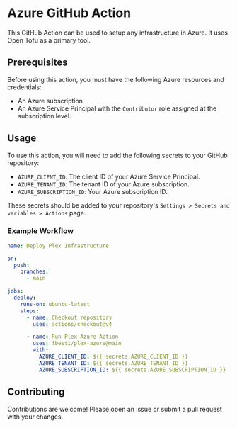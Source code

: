 # Azure GitHub Action

This GitHub Action can be used to setup any infrastructure in Azure.
It uses Open Tofu as a primary tool.

## Prerequisites

Before using this action, you must have the following Azure resources and credentials:

*   An Azure subscription
*   An Azure Service Principal with the `Contributor` role assigned at the subscription level.

## Usage

To use this action, you will need to add the following secrets to your GitHub repository:

*   `AZURE_CLIENT_ID`: The client ID of your Azure Service Principal.
*   `AZURE_TENANT_ID`: The tenant ID of your Azure subscription.
*   `AZURE_SUBSCRIPTION_ID`: Your Azure subscription ID.

These secrets should be added to your repository's `Settings > Secrets and variables > Actions` page.

### Example Workflow

```yaml
name: Deploy Plex Infrastructure

on:
  push:
    branches:
      - main

jobs:
  deploy:
    runs-on: ubuntu-latest
    steps:
      - name: Checkout repository
        uses: actions/checkout@v4

      - name: Run Plex Azure Action
        uses: fbesti/plex-azure@main
        with:
          AZURE_CLIENT_ID: ${{ secrets.AZURE_CLIENT_ID }}
          AZURE_TENANT_ID: ${{ secrets.AZURE_TENANT_ID }}
          AZURE_SUBSCRIPTION_ID: ${{ secrets.AZURE_SUBSCRIPTION_ID }}
```

## Contributing

Contributions are welcome! Please open an issue or submit a pull request with your changes.
